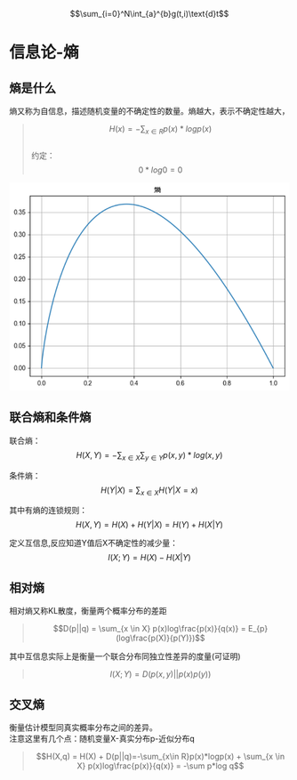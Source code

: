$$\sum_{i=0}^N\int_{a}^{b}g(t,i)\text{d}t$$
# 信息论-熵
## 熵是什么
熵又称为自信息，描述随机变量的不确定性的数量。熵越大，表示不确定性越大，
> $$H(x) = -\sum_{x\in R}p(x)*logp(x)$$   
> 约定： $$0*log0=0$$   

![熵](img/entropy.png)
## 联合熵和条件熵
联合熵：
$$H(X,Y) = -\sum_{x \in X}\sum_{y \in Y}p(x,y)*log(x,y)$$

条件熵：
$$H(Y|X) = \sum_{x \in X}H(Y|X=x)$$

其中有熵的连锁规则：
$$H(X,Y) = H(X) + H(Y|X) = H(Y)+H(X|Y)$$

定义互信息,反应知道Y值后X不确定性的减少量：
$$I(X;Y) = H(X) - H(X|Y)$$
## 相对熵
相对熵又称KL散度，衡量两个概率分布的差距
> $$D(p||q) = \sum_{x \in X} p(x)log\frac{p(x)}{q(x)} = E_{p}(log\frac{p(X)}{p(Y)})$$

其中互信息实际上是衡量一个联合分布同独立性差异的度量(可证明)
> $$ I(X;Y) = D(p(x,y)||p(x)p(y))$$

## 交叉熵
衡量估计模型同真实概率分布之间的差异。   
注意这里有几个点：随机变量X-真实分布p-近似分布q
> $$H(X,q) = H(X) + D(p||q)=-\sum_{x\in R}p(x)*logp(x) + \sum_{x \in X} p(x)log\frac{p(x)}{q(x)} = -\sum p*log q$$





